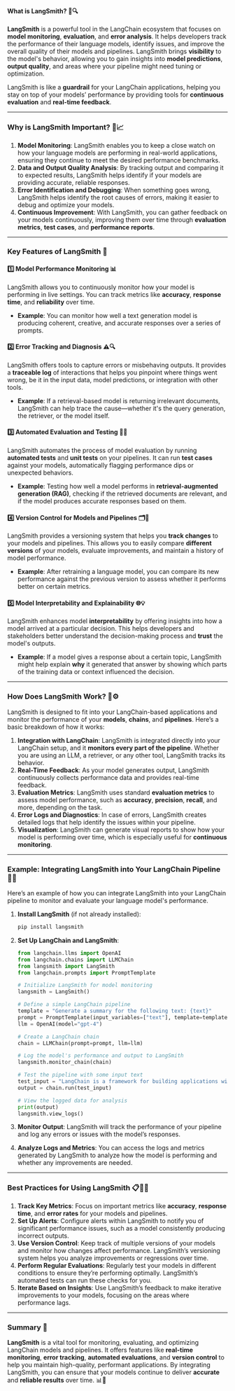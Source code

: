 
#### What is **LangSmith**? 🧠🔍
**LangSmith** is a powerful tool in the LangChain ecosystem that focuses on **model monitoring**, **evaluation**, and **error analysis**. It helps developers track the performance of their language models, identify issues, and improve the overall quality of their models and pipelines. LangSmith brings **visibility** to the model's behavior, allowing you to gain insights into **model predictions**, **output quality**, and areas where your pipeline might need tuning or optimization.

LangSmith is like a **guardrail** for your LangChain applications, helping you stay on top of your models’ performance by providing tools for **continuous evaluation** and **real-time feedback**.

---

### Why is **LangSmith** Important? 🧐📈

1. **Model Monitoring**: LangSmith enables you to keep a close watch on how your language models are performing in real-world applications, ensuring they continue to meet the desired performance benchmarks.
2. **Data and Output Quality Analysis**: By tracking output and comparing it to expected results, LangSmith helps identify if your models are providing accurate, reliable responses.
3. **Error Identification and Debugging**: When something goes wrong, LangSmith helps identify the root causes of errors, making it easier to debug and optimize your models.
4. **Continuous Improvement**: With LangSmith, you can gather feedback on your models continuously, improving them over time through **evaluation metrics**, **test cases**, and **performance reports**.

---

### Key Features of **LangSmith** 🌟

#### 1️⃣ **Model Performance Monitoring** 📊
LangSmith allows you to continuously monitor how your model is performing in live settings. You can track metrics like **accuracy**, **response time**, and **reliability** over time. 

- **Example**: You can monitor how well a text generation model is producing coherent, creative, and accurate responses over a series of prompts.

#### 2️⃣ **Error Tracking and Diagnosis** ⚠️🔍
LangSmith offers tools to capture errors or misbehaving outputs. It provides a **traceable log** of interactions that helps you pinpoint where things went wrong, be it in the input data, model predictions, or integration with other tools.

- **Example**: If a retrieval-based model is returning irrelevant documents, LangSmith can help trace the cause—whether it's the query generation, the retriever, or the model itself.

#### 3️⃣ **Automated Evaluation and Testing** 🤖🔬
LangSmith automates the process of model evaluation by running **automated tests** and **unit tests** on your pipelines. It can run **test cases** against your models, automatically flagging performance dips or unexpected behaviors.

- **Example**: Testing how well a model performs in **retrieval-augmented generation (RAG)**, checking if the retrieved documents are relevant, and if the model produces accurate responses based on them.

#### 4️⃣ **Version Control for Models and Pipelines** 🗂️🔄
LangSmith provides a versioning system that helps you **track changes** to your models and pipelines. This allows you to easily compare **different versions** of your models, evaluate improvements, and maintain a history of model performance.

- **Example**: After retraining a language model, you can compare its new performance against the previous version to assess whether it performs better on certain metrics.

#### 5️⃣ **Model Interpretability and Explainability** 🌐💡
LangSmith enhances model **interpretability** by offering insights into how a model arrived at a particular decision. This helps developers and stakeholders better understand the decision-making process and **trust** the model's outputs.

- **Example**: If a model gives a response about a certain topic, LangSmith might help explain **why** it generated that answer by showing which parts of the training data or context influenced the decision.

---

### How Does **LangSmith** Work? 🔧⚙️

LangSmith is designed to fit into your LangChain-based applications and monitor the performance of your **models**, **chains**, and **pipelines**. Here’s a basic breakdown of how it works:

1. **Integration with LangChain**: LangSmith is integrated directly into your LangChain setup, and it **monitors every part of the pipeline**. Whether you are using an LLM, a retriever, or any other tool, LangSmith tracks its behavior.
2. **Real-Time Feedback**: As your model generates output, LangSmith continuously collects performance data and provides real-time feedback.
3. **Evaluation Metrics**: LangSmith uses standard **evaluation metrics** to assess model performance, such as **accuracy**, **precision**, **recall**, and more, depending on the task.
4. **Error Logs and Diagnostics**: In case of errors, LangSmith creates detailed logs that help identify the issues within your pipeline.
5. **Visualization**: LangSmith can generate visual reports to show how your model is performing over time, which is especially useful for **continuous monitoring**.

---

### Example: Integrating LangSmith into Your LangChain Pipeline 🧑‍💻

Here’s an example of how you can integrate LangSmith into your LangChain pipeline to monitor and evaluate your language model's performance.

1. **Install LangSmith** (if not already installed):
   ```bash
   pip install langsmith
   ```

2. **Set Up LangChain and LangSmith**:
   ```python
   from langchain.llms import OpenAI
   from langchain.chains import LLMChain
   from langsmith import LangSmith
   from langchain.prompts import PromptTemplate

   # Initialize LangSmith for model monitoring
   langsmith = LangSmith()

   # Define a simple LangChain pipeline
   template = "Generate a summary for the following text: {text}"
   prompt = PromptTemplate(input_variables=["text"], template=template)
   llm = OpenAI(model="gpt-4")

   # Create a LangChain chain
   chain = LLMChain(prompt=prompt, llm=llm)

   # Log the model's performance and output to LangSmith
   langsmith.monitor_chain(chain)

   # Test the pipeline with some input text
   test_input = "LangChain is a framework for building applications with language models."
   output = chain.run(test_input)

   # View the logged data for analysis
   print(output)
   langsmith.view_logs()
   ```

3. **Monitor Output**: LangSmith will track the performance of your pipeline and log any errors or issues with the model’s responses.

4. **Analyze Logs and Metrics**: You can access the logs and metrics generated by LangSmith to analyze how the model is performing and whether any improvements are needed.

---

### Best Practices for Using **LangSmith** 📋🧑‍💼

1. **Track Key Metrics**: Focus on important metrics like **accuracy**, **response time**, and **error rates** for your models and pipelines.
2. **Set Up Alerts**: Configure alerts within LangSmith to notify you of significant performance issues, such as a model consistently producing incorrect outputs.
3. **Use Version Control**: Keep track of multiple versions of your models and monitor how changes affect performance. LangSmith’s versioning system helps you analyze improvements or regressions over time.
4. **Perform Regular Evaluations**: Regularly test your models in different conditions to ensure they’re performing optimally. LangSmith’s automated tests can run these checks for you.
5. **Iterate Based on Insights**: Use LangSmith’s feedback to make iterative improvements to your models, focusing on the areas where performance lags.

---

### Summary 🌟
**LangSmith** is a vital tool for monitoring, evaluating, and optimizing LangChain models and pipelines. It offers features like **real-time monitoring**, **error tracking**, **automated evaluations**, and **version control** to help you maintain high-quality, performant applications. By integrating LangSmith, you can ensure that your models continue to deliver **accurate** and **reliable results** over time. 📊🔧

